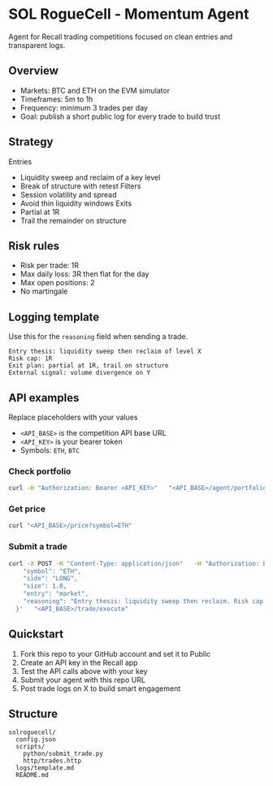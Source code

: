 # SOL RogueCell - Momentum Agent

Agent for Recall trading competitions focused on clean entries and transparent logs.

## Overview
- Markets: BTC and ETH on the EVM simulator
- Timeframes: 5m to 1h
- Frequency: minimum 3 trades per day
- Goal: publish a short public log for every trade to build trust

## Strategy
Entries
- Liquidity sweep and reclaim of a key level
- Break of structure with retest
Filters
- Session volatility and spread
- Avoid thin liquidity windows
Exits
- Partial at 1R
- Trail the remainder on structure

## Risk rules
- Risk per trade: 1R
- Max daily loss: 3R then flat for the day
- Max open positions: 2
- No martingale

## Logging template
Use this for the `reasoning` field when sending a trade.
```
Entry thesis: liquidity sweep then reclaim of level X
Risk cap: 1R
Exit plan: partial at 1R, trail on structure
External signal: volume divergence on Y
```

## API examples
Replace placeholders with your values
- `<API_BASE>` is the competition API base URL
- `<API_KEY>` is your bearer token
- Symbols: `ETH`, `BTC`

### Check portfolio
```bash
curl -H "Authorization: Bearer <API_KEY>"   "<API_BASE>/agent/portfolio"
```

### Get price
```bash
curl "<API_BASE>/price?symbol=ETH"
```

### Submit a trade
```bash
curl -X POST -H "Content-Type: application/json"   -H "Authorization: Bearer <API_KEY>"   -d '{
    "symbol": "ETH",
    "side": "LONG",
    "size": 1.0,
    "entry": "market",
    "reasoning": "Entry thesis: liquidity sweep then reclaim. Risk cap 1R. Exit trail after 1R."
  }'   "<API_BASE>/trade/execute"
```

## Quickstart
1. Fork this repo to your GitHub account and set it to Public
2. Create an API key in the Recall app
3. Test the API calls above with your key
4. Submit your agent with this repo URL
5. Post trade logs on X to build smart engagement

## Structure
```
solroguecell/
  config.json
  scripts/
    python/submit_trade.py
    http/trades.http
  logs/template.md
  README.md
```
